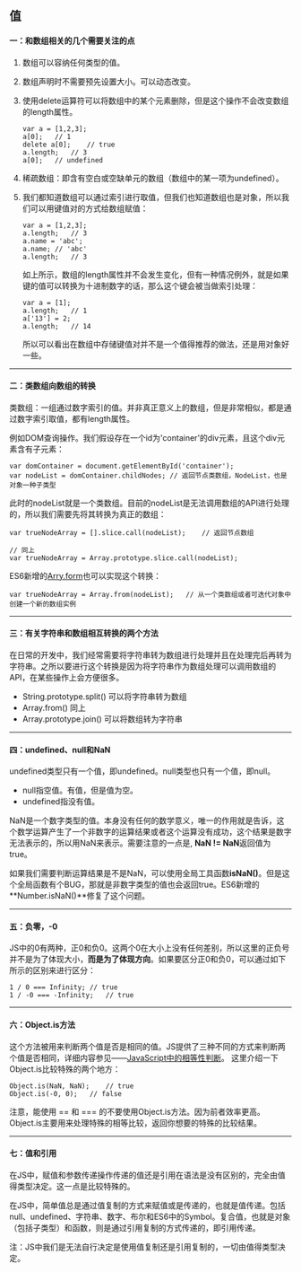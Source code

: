 ## 值

#### 一：和数组相关的几个需要关注的点

1. 数组可以容纳任何类型的值。
2. 数组声明时不需要预先设置大小。可以动态改变。
3. 使用delete运算符可以将数组中的某个元素删除，但是这个操作不会改变数组的length属性。

    ```
    var a = [1,2,3];
    a[0];   // 1
    delete a[0];    // true
    a.length;   // 3
    a[0];   // undefined
    ```
4. 稀疏数组：即含有空白或空缺单元的数组（数组中的某一项为undefined）。
5. 我们都知道数组可以通过索引进行取值，但我们也知道数组也是对象，所以我们可以用键值对的方式给数组赋值：
    ```
    var a = [1,2,3];
    a.length;   // 3
    a.name = 'abc';
    a.name; // 'abc'
    a.length;   // 3
    ```
    如上所示，数组的length属性并不会发生变化，但有一种情况例外，就是如果键的值可以转换为十进制数字的话，那么这个键会被当做索引处理：
    ```
    var a = [1];
    a.length;   // 1
    a['13'] = 2;
    a.length;   // 14
    ```
    所以可以看出在数组中存储键值对并不是一个值得推荐的做法，还是用对象好一些。
    
---

#### 二：类数组向数组的转换

类数组：一组通过数字索引的值。并非真正意义上的数组，但是非常相似，都是通过数字索引取值，都有length属性。

例如DOM查询操作。我们假设存在一个id为'container'的div元素，且这个div元素含有子元素：

```
var domContainer = document.getElementById('container');
var nodeList = domContainer.childNodes; // 返回节点类数组，NodeList，也是对象一种子类型
```

此时的nodeList就是一个类数组。目前的nodeList是无法调用数组的API进行处理的，所以我们需要先将其转换为真正的数组：

```
var trueNodeArray = [].slice.call(nodeList);    // 返回节点数组

// 同上
var trueNodeArray = Array.prototype.slice.call(nodeList);
```

ES6新增的[Arry.form](https://developer.mozilla.org/zh-CN/docs/Web/JavaScript/Reference/Global_Objects/Array/from)也可以实现这个转换：

```
var trueNodeArray = Array.from(nodeList);   // 从一个类数组或者可迭代对象中创建一个新的数组实例
```

---

#### 三：有关字符串和数组相互转换的两个方法

在日常的开发中，我们经常需要将字符串转为数组进行处理并且在处理完后再转为字符串。之所以要进行这个转换是因为将字符串作为数组处理可以调用数组的API，在某些操作上会方便很多。

- String.prototype.split()  可以将字符串转为数组
- Array.from()  同上
- Array.prototype.join()    可以将数组转为字符串

---

#### 四：undefined、null和NaN

undefined类型只有一个值，即undefined。null类型也只有一个值，即null。
- null指空值。有值，但是值为空。
- undefined指没有值。

NaN是一个数字类型的值。本身没有任何的数学意义，唯一的作用就是告诉，这个数学运算产生了一个非数字的运算结果或者这个运算没有成功，这个结果是数字无法表示的，所以用NaN来表示。需要注意的一点是, **NaN != NaN**返回值为true。

如果我们需要判断运算结果是不是NaN，可以使用全局工具函数**isNaN()**。但是这个全局函数有个BUG，那就是非数字类型的值也会返回true。ES6新增的**Number.isNaN()**修复了这个问题。

---

#### 五：负零，-0

JS中的0有两种，正0和负0。这两个0在大小上没有任何差别，所以这里的正负号并不是为了体现大小，**而是为了体现方向**。如果要区分正0和负0，可以通过如下所示的区别来进行区分：

```
1 / 0 === Infinity; // true
1 / -0 === -Infinity;   // true
```
---

#### 六：Object.is方法

这个方法被用来判断两个值是否是相同的值。JS提供了三种不同的方式来判断两个值是否相同，详细内容参见——[JavaScript中的相等性判断](https://developer.mozilla.org/zh-CN/docs/Web/JavaScript/Equality_comparisons_and_sameness)。
这里介绍一下Object.is比较特殊的两个地方：

```
Object.is(NaN, NaN);    // true
Object.is(-0, 0);   // false
```
注意，能使用 == 和 === 的不要使用Object.is方法。因为前者效率更高。Object.is主要用来处理特殊的相等比较，返回你想要的特殊的比较结果。

---

#### 七：值和引用

在JS中，赋值和参数传递操作传递的值还是引用在语法是没有区别的，完全由值得类型决定。这一点是比较特殊的。

在JS中，简单值总是通过值复制的方式来赋值或是传递的，也就是值传递。包括null、undefined、字符串、数字、布尔和ES6中的Symbol。复合值，也就是对象（包括子类型）和函数，则是通过引用复制的方式传递的，即引用传递。

注：JS中我们是无法自行决定是使用值复制还是引用复制的，一切由值得类型决定。